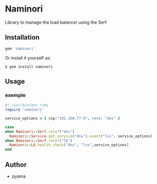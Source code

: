 # Naminori

Library to manage the load balancer using the Serf

## Installation

```ruby
gem 'naminori'
```

Or install it yourself as:

    $ gem install naminori

## Usage

### exemple

```ruby
#! /usr/bin/env ruby
require 'naminori'

service_options = { vip:"192.168.77.9", role: "dns" }

case
when Naminori::Serf.role?("dns")
  Naminori::Service.get_service("dns").event("lvs", service_options)
when Naminori::Serf.role?("lb")
  Naminori::Lb.health_check("dns", "lvs",service_options)
end
```

## Author
* pyama

